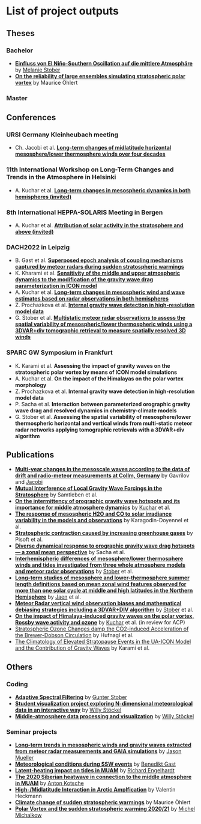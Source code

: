 # List of project outputs

## Theses
### Bachelor
- **[Einfluss von El Niño-Southern Oscillation auf die mittlere Atmosphäre](https://github.com/VACILT/project_outputs/blob/master/theses/Bachelorarbeit_Stober.pdf)** by [Melanie Stober](https://github.com/Melanie-99)
- **[On the reliability of large ensembles simulating stratospheric polar vortex]()** by Maurice Öhlert

### Master

## Conferences

###  URSI Germany Kleinheubach meeting
- Ch. Jacobi et al. **[Long-term changes of midlatitude horizontal mesosphere/lower thermosphere winds over four decades](https://www.kh2022.de//programm.html)**

### 11th International Workshop on Long-Term Changes and Trends in the Atmosphere in Helsinki
- A. Kuchar et al. **[Long-term changes in mesospheric dynamics in both hemispheres (invited)](https://trends2020.fmi.fi/program.html)**

### 8th International HEPPA-SOLARIS Meeting in Bergen
- A. Kuchar et al. **[Attribution of solar activity in the stratosphere and above (invited)](https://heppasolaris2020.w.uib.no/scientific-program/)**

### DACH2022 in Leipzig
- B. Gast et al. **[Superposed epoch analysis of coupling mechanisms captured by
meteor radars during sudden stratospheric warmings](https://meetingorganizer.copernicus.org/DACH2022/DACH2022-84.html)**
- K. Kharami et al. **[Sensitivity of the middle and upper atmospheric dynamics to the modification of the gravity wave drag parameterization in ICON model](https://meetingorganizer.copernicus.org/DACH2022/DACH2022-91.html)**
- A. Kuchar et al. **[Long-term changes in mesospheric wind and wave estimates
based on radar observations in both hemispheres](https://meetingorganizer.copernicus.org/DACH2022/DACH2022-81.html)**
- Z. Prochazkova et al. **[Internal gravity wave detection in high-resolution model data](https://meetingorganizer.copernicus.org/DACH2022/DACH2022-90.html)**
- G. Stober et al. **[Multistatic meteor radar observations to assess the spatial variability of mesospheric/lower thermospheric winds using a 3DVAR+div tomographic retrieval to measure spatially resolved 3D winds](https://meetingorganizer.copernicus.org/DACH2022/DACH2022-96.html)**


### SPARC GW Symposium in Frankfurt
- K. Karami et al. **Assessing the impact of gravity waves on the stratospheric polar vortex by means of ICON model simulations**
- A. Kuchar et al. **On the impact of the Himalayas on the polar vortex morphology**
- Z. Prochazkova et al. **Internal gravity wave detection in high-resolution model data**
- P. Sacha et al. **Interaction between parameterized orographic gravity wave drag and resolved dynamics in chemistry-climate models**
- G. Stober et al. **Assessing the spatial variability of mesosphere/lower thermospheric horizontal and vertical winds from multi-static meteor radar networks applying tomographic retrievals with a 3DVAR+div algorithm**



## Publications
- **[Multi-year changes in the mesoscale waves according to the data of drift and radio-meteor measurements at Collm, Germany](https://www.spiedigitallibrary.org/conference-proceedings-of-spie/11560/115607X/Multi-year-changes-in-the-mesoscale-waves-according-to-the/10.1117/12.2574804.short)** by Gavrilov and [Jacobi](https://github.com/christophjacobi)
- **[Mutual Interference of Local Gravity Wave Forcings in the Stratosphere](https://www.mdpi.com/2073-4433/11/11/1249)** by Samtleben et al.
- **[On the intermittency of orographic gravity wave hotspots and its importance for middle atmosphere dynamics](https://github.com/kuchaale/wcd_2020)** by [Kuchar](https://github.com/kuchaale) et al.
- **[The response of mesospheric H2O and CO to solar irradiance variability in the models and observations](https://acp.copernicus.org/preprints/acp-2020-793/)** by Karagodin-Doyennel et al.
- **[Stratospheric contraction caused by increasing greenhouse gases](https://iopscience.iop.org/article/10.1088/1748-9326/abfe2b)** by Pisoft et al.
- **[Diverse dynamical response to orographic gravity wave drag hotspots — a zonal mean perspective](https://agupubs.onlinelibrary.wiley.com/doi/10.1029/2021GL093305)** by Sacha et al.
- **[Interhemispheric differences of mesosphere/lower thermosphere winds and tides investigated from three whole atmosphere models and meteor radar observations](https://acp.copernicus.org/preprints/acp-2021-142/)** by [Stober](https://github.com/Gunter-cmd) et al.
- **[Long-term studies of mesosphere and lower-thermosphere summer length definitions based on mean zonal wind features observed for more than one solar cycle at middle and high latitudes in the Northern Hemisphere](https://angeo.copernicus.org/articles/40/23/2022/)** by [Jaen](https://orcid.org/0000-0003-0171-9036) et al.
- **[Meteor Radar vertical wind observation biases and mathematical debiasing strategies including a 3DVAR+DIV algorithm](https://egusphere.copernicus.org/preprints/2022/egusphere-2022-203/)** by [Stober](https://github.com/Gunter-cmd) et al.
- **[On the impact of Himalaya-induced gravity waves on the polar vortex, Rossby wave activity and ozone](https://github.com/kuchaale/Himalayas_impact_polar-vortex)** by [Kuchar](https://github.com/kuchaale/) et al. (in review for ACP)
- [Stratospheric Ozone Changes damp the CO2-induced Acceleration of the Brewer-Dobson Circulation](https://journals.ametsoc.org/view/journals/clim/aop/JCLI-D-22-0512.1/JCLI-D-22-0512.1.xml) by Hufnagl et al.
- [The Climatology of Elevated Stratopause Events in the UA-ICON Model and the Contribution of Gravity Waves](https://agupubs.onlinelibrary.wiley.com/doi/10.1029/2022JD037907) by Karami et al.

## Others
### Coding
- **[Adaptive Spectral Filtering](https://github.com/VACILT/ASF_code)** by [Gunter Stober](https://github.com/Gunter-cmd)
- **[Student visualization project exploring N-dimensional meteorological data in an interactive way](https://github.com/VACILT/student_project)** by [Willy Stöckel](https://github.com/stoeckel4code)
- **[Middle-atmosphere data processing and visualization](https://github.com/VACILT/MA_visualization)**  by [Willy Stöckel](https://github.com/stoeckel4code)

### Seminar projects
- **[Long-term trends in mesospheric winds and gravity waves extracted from meteor radar measurements and GAIA simulations](https://github.com/VACILT/trends_project)** by [Jason Mueller](https://github.com/jason-mueller)
- **[Meteorological conditions during SSW events](https://github.com/VACILT/SSW_project)** by [Benedikt Gast](https://github.com/gast-ben)
- **[Latent-heating impact on tides in MUAM](https://github.com/VACILT/Latent_heating_MUAM)** by [Richard Engelhardt](https://github.com/rumskorf)
- **[The 2020 Siberian heatwave in connection to the middle atmosphere in MUAM](https://github.com/VACILT/siberian_heat_wave)** by [Anton Kotsche](https://github.com/AtombertOetschek)
- **[High-/Midlatitude Interaction in Arctic Amplfication](https://github.com/VACILT/project_outputs/blob/master/seminars/metSem-Valentin_Heckmann.pdf)** by Valentin Heckmann
- **[Climate change of sudden stratospheric warmings](https://github.com/VACILT/project_outputs/blob/master/seminars/Climate%20Change%20of%20Sudden%20Stratospheric%20Warmings.pdf)** by Maurice Öhlert
- **[Polar Vortex and the sudden stratospheric warming 2020/21](https://github.com/VACILT/PV_characteristics_ICON-NWP)** by [Michel Michalkow](https://github.com/Salphalor)
